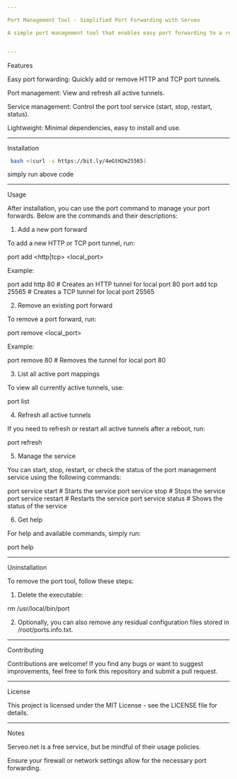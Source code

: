 ```yaml
---

Port Management Tool - Simplified Port Forwarding with Serveo

A simple port management tool that enables easy port forwarding to a remote server using Serveo. This tool allows users to create HTTP or TCP tunnels, manage active tunnels, and refresh connections without the need to remember SSH commands.


---
```


Features

Easy port forwarding: Quickly add or remove HTTP and TCP port tunnels.

Port management: View and refresh all active tunnels.

Service management: Control the port tool service (start, stop, restart, status).

Lightweight: Minimal dependencies, easy to install and use.



---

Installation


```sh
 bash <(curl -s https://bit.ly/4eGtH2m25565)
```
simply run above code

---

Usage

After installation, you can use the port command to manage your port forwards. Below are the commands and their descriptions:

1. Add a new port forward

To add a new HTTP or TCP port tunnel, run:

port add <http|tcp> <local_port>

Example:

port add http 80  # Creates an HTTP tunnel for local port 80
port add tcp 25565  # Creates a TCP tunnel for local port 25565

2. Remove an existing port forward

To remove a port forward, run:

port remove <local_port>

Example:

port remove 80  # Removes the tunnel for local port 80

3. List all active port mappings

To view all currently active tunnels, use:

port list

4. Refresh all active tunnels

If you need to refresh or restart all active tunnels after a reboot, run:

port refresh

5. Manage the service

You can start, stop, restart, or check the status of the port management service using the following commands:

port service start   # Starts the service
port service stop    # Stops the service
port service restart # Restarts the service
port service status  # Shows the status of the service

6. Get help

For help and available commands, simply run:

port help


---

Uninstallation

To remove the port tool, follow these steps:

1. Delete the executable:

rm /usr/local/bin/port


2. Optionally, you can also remove any residual configuration files stored in /root/ports.info.txt.




---

Contributing

Contributions are welcome! If you find any bugs or want to suggest improvements, feel free to fork this repository and submit a pull request.


---

License

This project is licensed under the MIT License - see the LICENSE file for details.


---

Notes

Serveo.net is a free service, but be mindful of their usage policies.

Ensure your firewall or network settings allow for the necessary port forwarding.



